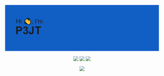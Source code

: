 <img src="githeader.png">

<p align="center">
  <img src="https://badges.pufler.dev/years/P3JT">
  <img src="https://badges.pufler.dev/repos/P3JT">
  <img src="https://badges.pufler.dev/gists/P3JT">
</p>

<p align="center">
  <a href="https://skillicons.dev">
    <img src="https://skillicons.dev/icons?i=arduino,c,cs,discord,dotnet,git,github,gitlab,py,visualstudio,vscode"/>
  </a>
</p>
